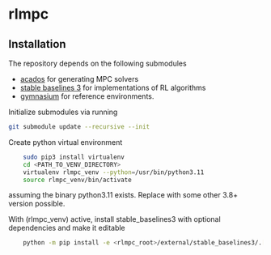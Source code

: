 # rlmpc


## Installation

The repository depends on the following submodules
- [acados](https://docs.acados.org/index.html) for generating MPC solvers
- [stable baselines 3](https://stable-baselines3.readthedocs.io/en/master/) for implementations of RL algorithms
- [gymnasium](https://gymnasium.farama.org/) for reference environments.

Initialize submodules via running
``` bash
git submodule update --recursive --init
```

Create python virtual environment

``` bash
    sudo pip3 install virtualenv
    cd <PATH_TO_VENV_DIRECTORY>
    virtualenv rlmpc_venv --python=/usr/bin/python3.11
    source rlmpc_venv/bin/activate
```

assuming the binary python3.11 exists. Replace with some other 3.8+ version possible.


With (rlmpc_venv) active, install stable_baselines3 with optional dependencies and make it editable

``` bash
    python -m pip install -e <rlmpc_root>/external/stable_baselines3/.[extra,tests,docs]
```


<!-- Install acados interface to rlmpc_venv

``` bash
    python -m pip install ~/software/acados/interfaces/acados_template
``` -->
